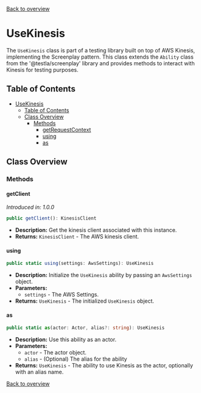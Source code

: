 [Back to overview](../../screenplay_elements.md)

# UseKinesis

The `UseKinesis` class is part of a testing library built on top of AWS Kinesis, implementing the Screenplay pattern. This class extends the `Ability` class from the '@testla/screenplay' library and provides methods to interact with Kinesis for testing purposes.

## Table of Contents

- [UseKinesis](#usekinesis)
  - [Table of Contents](#table-of-contents)
  - [Class Overview](#class-overview)
    - [Methods](#methods)
      - [getRequestContext](#getrequestcontext)
      - [using](#using)
      - [as](#as)

## Class Overview

### Methods

#### getClient

*Introduced in: 1.0.0*

```typescript
public getClient(): KinesisClient
```

- **Description:** Get the kinesis client associated with this instance.
- **Returns:** `KinesisClient` - The AWS kinesis client.

#### using

```typescript
public static using(settings: AwsSettings): UseKinesis
```

- **Description:** Initialize the `UseKinesis` ability by passing an `AwsSettings` object.
- **Parameters:**
  - `settings` - The AWS Settings.
- **Returns:** `UseKinesis` - The initialized `UseKinesis` object.

#### as

```typescript
public static as(actor: Actor, alias?: string): UseKinesis
```

- **Description:** Use this ability as an actor.
- **Parameters:**
  - `actor` - The actor object.
  - `alias` - (Optional) The alias for the ability
- **Returns:** `UseKinesis` - The ability to use Kinesis as the actor, optionally with an alias name.

[Back to overview](../../screenplay_elements.md)